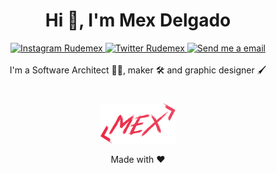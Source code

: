 <div align="center">
  <h1>Hi 👋, I'm Mex Delgado</h1>
</div>
<div align="center">
  <a href="https://instagram.com/rudemex" target="_blank">
    <img src="https://img.shields.io/badge/-@rudemex-E4405F?style=flat-square&labelColor=E4405F&logo=instagram&logoColor=FFFFFF" alt="Instagram Rudemex"/>
  </a>
 <a href="https://twitter.com/rudemex" target="_blank">
    <img src="https://img.shields.io/badge/-@rudemex-1ca0f1?style=flat-square&labelColor=1ca0f1&logo=twitter&logoColor=white" alt="Twitter Rudemex"/>
  </a>
  <a href="mailto:mdelgado@tresdoce.com.ar" target="_blank">
    <img src="https://img.shields.io/badge/-mdelgado@tresdoce.com.ar-c14438?style=flat-square&logo=Gmail&logoColor=white" alt="Send me a email"/>
  </a>
</div>

<div align="center">
  <br>
  I'm a Software Architect 👨‍💻, maker 🛠 and graphic designer 🖌
  <br>
</div>
  
#

<div align="center">
    <a href="mailto:mdelgado@tresdoce.com.ar" target="_blank" alt="Send an email">
        <img src="./logo-mex-red.svg" width="120" alt="Mex" />
    </a><br/>
    <p>Made with ❤</p>
</div>
